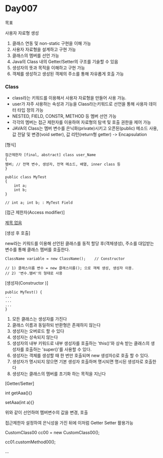 # Day007

목표

사용자 자료형 생성

1. 클래스 연동 및 non-static 구현을 이해 가능
2. 사용자 자료형을 설계하고 구현 가능
3. 클래스의 멤버를 선언 가능
4. Java의 Class 내의 Getter/Setter의 구조를 기술할 수 있음
5. 생성자의 뜻과 목적을 이해하고 구현 가능
6. 객체를 생성하고 생성된 객체의 주소를 통해 자유롭게 호출 가능

### Class

- class라는 키워드를 이용해서 사용자 자료형을 만들어 사용 가능.
- user가 자주 사용하는 속성과 기능을 Class라는키워드로 선언을 통해 사용자 데이터 타입 정의 가능
- NESTED, FIELD, CONSTR, METHOD 등 멤버 선언 가능
- 각각의 멤버는 접근 제한자를 이용하여 자료형의 탐색 및 호출 권한을 제어 가능
- JAVA의 Class는 멤버 변수를 은닉화(private)시키고 오픈된(public) 메소드 사용, 값 전달 및 변경(void setter), 값 리턴(return형 getter) \-> Encapsulation

[형식]

```
접근제한자 [final, abstract] class user_Name
{
멤버; // 전역 변수, 생성자, 전역 메소드, 배열, inner class 등
}

```

```
public class MyTest
{
	int a;
	int b;
}

// int a; int b; : MyTest Field

```

[접근 제한자(Access modifier)]

[제목 없음](https://www.notion.so/0497594849694c5f9af16b675e29632a)

[생성 후 호출]

new라는 키워드를 이용해 선언된 클래스를 동적 할당 후(객체생성), 주소를 대입받는 변수를 통해 클래스 멤버를 호출한다.

```
ClassName variable = new ClassName();    // Constructor

// 1) 클래스이름 변수 = new 클래스이름(); 으로 객체 생성, 생성자 이용.
// 2) '변수.멤버'의 형태로 사용

```

[생성자(Constructor )]

```
public MyTest() {
...
...
...
}

```

1. 모든 클래스는 생성자를 가진다
2. 클래스 이름과 동일하되 반환형은 존재하지 않는다
3. 생성자는 오버로드 할 수 있다
4. 생성자는 상속되지 않는다
5. 생성자의 내부 키워드로 내부 생성자를 호출하는 'this()'와 상속 받는 클래스의 생성자를 호출하는 'super()'를 사용할 수 있다.
6. 생성자는 객체를 생성할 때 한 번만 호출되며 new 생성자()로 호출 할 수 있다.
7. 생성자가 명시되지 않으면 기본 생성자 호출하며 명시되면 명시된 생성자로 호출한다
8. 생성자는 클래스의 멤버를 초기화 하는 목적을 지닌다

[Getter/Setter]

int getAaa(){}

setAaa(int a){}

위와 같이 선언하여 멤버변수의 값을 변경, 호출

접근제한자 설정하여 은닉성을 가진 뒤에 이처럼 Getter Setter 활용가능

CustomClass00 cc00 = new CustomClass00();

cc01.customMethod00();

...